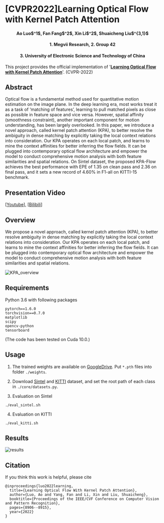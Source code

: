 # [CVPR2022]Learning Optical Flow with Kernel Patch Attention

<h4 align="center">Ao Luo$^1$, Fan Fang$^2$, Xin Li$^2$, Shuaicheng Liu$^{3,1}$</h4>
<h4 align="center">1. Megvii Research,             2. Group 42</h4>
<h4 align="center">3. University of Electronic Science and Technology of China</h4>

This project provides the official implementation of '[**Learning Optical Flow with Kernel Patch Attention**](https://openaccess.thecvf.com/content/CVPR2022/papers/Luo_Learning_Optical_Flow_With_Kernel_Patch_Attention_CVPR_2022_paper.pdf)'. (CVPR-2022)

## Abstract
Optical flow is a fundamental method used for quantitative motion estimation on the image plane. In the deep learning era, most works treat it as a task of ‘matching of features’, learning to pull matched pixels as close as possible in feature space and vice versa. However, spatial affinity (smoothness constraint), another important component for motion understanding, has been largely overlooked. In this paper, we introduce a novel approach, called kernel patch attention (KPA), to better resolve the ambiguity in dense matching by explicitly taking the local context relations into consideration. Our KPA operates on each local patch, and learns to mine the context affinities for better inferring the flow fields. It can be plugged into contemporary optical flow architecture and empower the model to conduct comprehensive motion analysis with both feature similarities and spatial relations. On Sintel dataset, the proposed KPA-Flow achieves the best performance with EPE of 1.35 on clean pass and 2.36 on final pass, and it sets a new record of 4.60% in F1-all on KITTI-15 benchmark.

## Presentation Video
[[Youtube](https://www.youtube.com/watch?v=2x1nkue8aEA)], [[Bilibili](https://www.bilibili.com/video/BV1D341137iA/)]


## Overview

We propose a novel approach, called kernel patch attention (KPA), to better resolve ambiguity in dense matching by explicitly taking the local context relations into consideration. Our KPA operates on each local patch, and learns to mine the context affinities for better inferring the flow fields. It can be plugged into contemporary optical flow architecture and empower the model to conduct comprehensive motion analysis with both feature similarities and spatial relations.

![KPA_overview](https://user-images.githubusercontent.com/47421121/175027700-d267dd6b-2208-41d9-b875-9d33653a8d48.png)

## Requirements

Python 3.6 with following packages
```Shell
pytorch==1.6.0
torchvision==0.7.0
matplotlib
scipy
opencv-python
tensorboard
```
(The code has been tested on Cuda 10.0.)


## Usage

1. The trained weights are available on [GoogleDrive](https://drive.google.com/drive/folders/1rt8q7EkbeWoivTxijtPJbOsdwGYctYt_?usp=sharing). Put `*.pth` files into folder `./weights`.

2. Download [Sintel](http://sintel.is.tue.mpg.de/) and [KITTI](http://www.cvlibs.net/datasets/kitti/eval_scene_flow.php?benchmark=flow) dataset, and set the root path of each class in `./core/datasets.py`.


3. Evaluation on Sintel
```Shell
./eval_sintel.sh
```

4. Evaluation on KITTI
```Shell
./eval_kitti.sh
```


## Results
![results](https://user-images.githubusercontent.com/1344482/181144487-2206ec5a-defc-48f9-a000-d742959c7e50.JPG)

## Citation

If you think this work is helpful, please cite
```
@inproceedings{luo2022learning,
  title={Learning Optical Flow With Kernel Patch Attention},
  author={Luo, Ao and Yang, Fan and Li, Xin and Liu, Shuaicheng},
  booktitle={Proceedings of the IEEE/CVF Conference on Computer Vision and Pattern Recognition},
  pages={8906--8915},
  year={2022}
}

```

